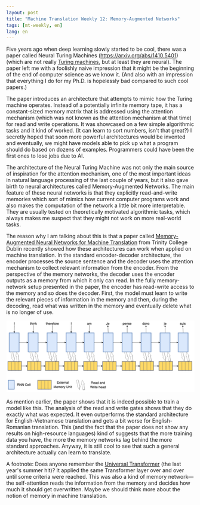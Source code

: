 ```yaml
---
layout: post
title: "Machine Translation Weekly 12: Memory-Augmented Networks"
tags: [mt-weekly, en]
lang: en
---
```


Five years ago when deep learning slowly started to be cool, there was a paper
called Neural Turing Machines (https://arxiv.org/abs/1410.5401) (which are not
really [Turing machines](https://en.wikipedia.org/wiki/Turing_machine), but at
least they are neural). The paper left me with a foolishly naive impression
that it might be the beginning of the end of computer science as we know it.
(And also with an impression that everything I do for my Ph.D. is hopelessly
bad compared to such cool papers.)

The paper introduces an architecture that attempts to mimic how the Turing
machine operates. Instead of a potentially infinite memory tape, it has a
constant-sized memory matrix that is addressed using the attention mechanism
(which was not known as the attention mechanism at that time) for read and
write operations. It was showcased on a few simple algorithmic tasks and it
kind of worked. (It can learn to sort numbers, isn't that great?) I secretly
hoped that soon more powerful architectures would be invented and eventually,
we might have models able to pick up what a program should do based on dozens
of examples. Programmers could have been the first ones to lose jobs due to AI.

The architecture of the Neural Turing Machine was not only the main source of
inspiration for the attention mechanism, one of the most important ideas in
natural language processing of the last couple of years, but it also gave birth
to neural architectures called Memory-Augmented Networks. The main feature of
these neural networks is that they explicitly read-and-write memories which
sort of mimics how current computer programs work and also makes the
computation of the network a little bit more interpretable. They are usually
tested on theoretically motivated algorithmic tasks, which always makes me
suspect that they might not work on more real-world tasks.

The reason why I am talking about this is that a paper called [Memory-Augmented
Neural Networks for Machine
Translation](https://www.aclweb.org/anthology/W19-6617) from Trinity College
Dublin recently showed how these architectures can work when applied on machine
translation. In the standard encoder-decoder architecture, the encoder
processes the source sentence and the decoder uses the attention mechanism to
collect relevant information from the encoder. From the perspective of the
memory networks, the decoder uses the encoder outputs as a memory from which it
only can read. In the fully memory-network setup presented in the paper, the
encoder has read-write access to the memory and so does the decoder. First, the
model must learn to write the relevant pieces of information in the memory and
then, during the decoding, read what was written in the memory and eventually
delete what is no longer of use.

![Architecture.](/assets/memory_agumented.png)

As mention earlier, the paper shows that it is indeed possible to train a model
like this. The analysis of the read and write gates shows that they do exactly
what was expected. It even outperforms the standard architecture for
English-Vietnamese translation and gets a bit worse for English-Romanian
translation. This (and the fact that the paper does not show any results on
high-resource languages) kind of suggests that the more training data you have,
the more the memory networks lag behind the more standard approaches. Anyway,
it is still cool to see that such a general architecture actually can learn to
translate.

A footnote: Does anyone remember the [Universal
Transformer](https://arxiv.org/pdf/1807.03819.pdf) (the last year's summer
hit)? It applied the same Transformer layer over and over until some criteria
were reached. This was also a kind of memory network—the self-attention reads
the information from the memory and decides how much it should get overwritten.
Maybe we should think more about the notion of memory in machine translation.
